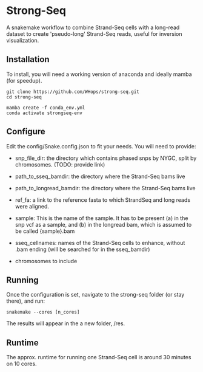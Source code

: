 # Strong-Seq

A snakemake workflow to combine Strand-Seq cells with a long-read dataset to create 'pseudo-long' Strand-Seq reads, useful for inversion visualization. 

## Installation

To install, you will need a working version of anaconda and ideally mamba (for speedup).


```
git clone https://github.com/WHops/strong-seq.git
cd strong-seq

mamba create -f conda_env.yml
conda activate strongseq-env
```

## Configure

Edit the config/Snake.config.json to fit your needs. You will need to provide:

- snp_file_dir: the directory which contains phased snps by NYGC, split by chromosomes. (TODO: provide link)
- path_to_sseq_bamdir: the directory where the Strand-Seq bams live
- path_to_longread_bamdir: the directory where the Strand-Seq bams live
- ref_fa: a link to the reference fasta to which StrandSeq and long reads were aligned.

- sample: This is the name of the sample. It has to be present (a) in the snp vcf as a sample, and (b) in the longread bam, which is assumed to be called {sample}.bam

- sseq_cellnames: names of the Strand-Seq cells to enhance, without .bam ending (will be searched for in the sseq_bamdir)

- chromosomes to include

## Running

Once the configuration is set, navigate to the strong-seq folder (or stay there), and run:
```
snakemake --cores [n_cores]
```

The results will appear in the a new folder, /res. 

## Runtime

The approx. runtime for running one Strand-Seq cell is around 30 minutes on 10 cores. 


